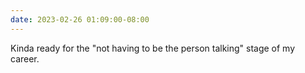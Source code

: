 ```yaml
---
date: 2023-02-26 01:09:00-08:00
---
```


Kinda ready for the "not having to be the person talking" stage of my career.